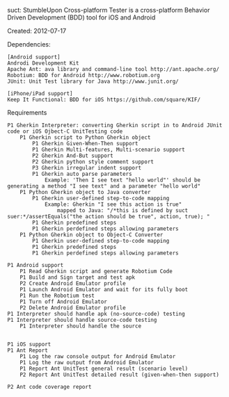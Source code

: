 suct: StumbleUpon Cross-platform Tester
is a cross-platform Behavior Driven Development (BDD) tool for iOS and Android

Created: 2012-07-17

Dependencies:

    [Android support]
    Androdi Development Kit 
    Apache Ant: ava library and command-line tool http://ant.apache.org/
    Robotium: BDD for Android http://www.robotium.org
    JUnit: Unit Test library for Java http://www.junit.org/
    
    [iPhone/iPad support]
    Keep It Functional: BDD for iOS https://github.com/square/KIF/

Requirements
    
    P1 Gherkin Interpreter: converting Gherkin script in to Android JUnit code or iOS Ojbect-C UnitTesting code
        P1 Gherkin script to Python Gherkin object
            P1 Gherkin Given-When-Then support
            P1 Gherkin Multi-features, Multi-scenario support
            P2 Gherkin And-But support
            P2 Gherkin python style comment support
            P3 Gherkin irregular indent support
            P1 Gherkin auto parse parameters
                Example: 'Then I see text "hello world"' should be generating a method "I see text" and a parameter "hello world"
        P1 Python Gherkin object to Java converter
            P1 Gherkin user-defined step-to-code mapping
                Example: Gherkin "I see this action is true"
                    mapped to Java: "/*this is defined by suct suer:*/assertEquals("the action should be true", action, true); "
            P1 Gherkin predefined steps
            P1 Gherkin perdefined steps allowing parameters
        P1 Python Gherkin object to Object-C Converter
            P1 Gherkin user-defined step-to-code mapping
            P1 Gherkin predefined steps
            P1 Gherkin perdefined steps allowing parameters

    P1 Android support
        P1 Read Gherkin script and generate Robotium Code
        P1 Build and Sign target and test apk
        P2 Create Android Emulator profile
        P1 Launch Android Emulator and wait for its fully boot
        P1 Run the Robotium test
        P1 Turn off Android Emulator
        P2 Delete Android Emulator profile
    P1 Interpreter should handle apk (no-source-code) testing
    P1 Interpreter should handle source-code testing
        P1 Interpreter should handle the source 


    P1 iOS support
    P1 Ant Report
        P1 Log the raw console output for Android Emulator
        P1 Log the raw output from Android Emulator 
        P1 Report Ant UnitTest general result (scenario level)
        P2 Report Ant UnitTest detailed result (given-when-then support)
    
    P2 Ant code coverage report
    

